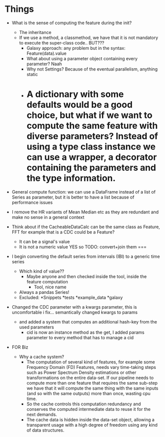 Things
======

- What is the sense of computing the feature during the init?
    - The inheritance
    - If we use a method, a classmethod, we have that it is not mandatory to execute the super-class code..
        BUT???
        - Galaxy approach: any problem but in the syntax: Feature(data).value
        - What about using a parameter object containing every parameter? Naah
        - Why not Settings? Because of the eventual parallelism, anything static
        - A dictionary with some defaults would be a good choice, but what if we want to compute the same feature with diverse parameters?
            Instead of using a type class instance we can use a wrapper, a decorator containing the parameters and the type information.
            ===
    
- General compute function: we can use a DataFrame instead of a list of Series as parameter, but it is better to have a list because of performance issues

- I remove the HR variants of Mean Median etc as they are redundant and make no sense in a general context

- Think about if the CacheableDataCalc can be the same class as Feature, FFT for example that is a CDC could be a Feature?
    - It can be a signal's value
    - It is not a numeric value
    YES so TODO: convert+join them
    ===
    
- I begin converting the default series from intervals (IBI) to a generic time series
    - Which kind of value??
        - Maybe anyone and then checked inside the tool, inside the feature computation
            - Tool, nice name
    - Always a pandas Series!
    - Excluded:
        *Snippets
        *tests
        *example_data
        *galaxy

- Changed the CDC parameter with a kwargs parameter, this is uncomfortable i fix... semantically changed kwargs to params
    - and added a system that computes an additional hash-key from the used parameters
        - cid is now an instance method as the get, I added params parameter to every method that has to manage a cid

- FOR Biz
    - Why a cache system?
        - The computation of several kind of features, for example some Frequency Domain (FD) Features, needs vary time-taking steps such as Power Spectrum Density estimations or other transformations on the entire data-set. If our pipeline needs to compute more than one feature that requires the same sub-step we have that it will compute the same thing with the same inputs (and so with the same outputs) more than once, wasting cpu time.
        - So the cache controls this computation redundancy and conserves the computed intermediate data to reuse it for the next demands.
        - The cache data is hidden inside the data-set object, allowing a transparent usage with a high degree of freedom using any kind of data structures.
    